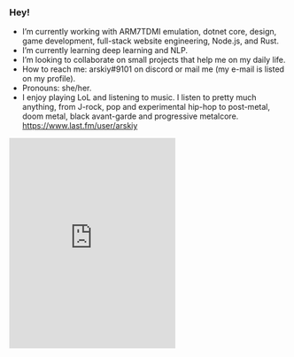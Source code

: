 ### Hey!

- I’m currently working with ARM7TDMI emulation, dotnet core, design, game development, full-stack website engineering, Node.js, and Rust.
- I’m currently learning deep learning and NLP.
- I’m looking to collaborate on small projects that help me on my daily life.
- How to reach me: arskiy#9101 on discord or mail me (my e-mail is listed on my profile).
- Pronouns: she/her.
- I enjoy playing LoL and listening to music. I listen to pretty much anything, from J-rock, pop and experimental hip-hop to post-metal, doom metal, black avant-garde and progressive metalcore. https://www.last.fm/user/arskiy

<iframe src="https://open.spotify.com/embed/album/1tkxgFrcLiS1yB2kvTlueb" width="300" height="380" frameborder="0" allowtransparency="true" allow="encrypted-media"></iframe>
